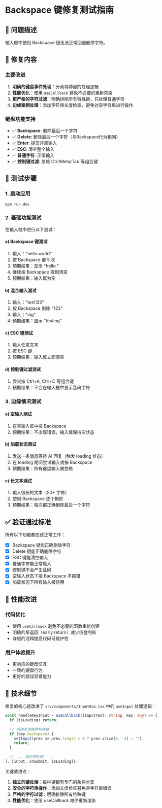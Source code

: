 # Backspace 键修复测试指南

## 🐛 问题描述
输入框中使用 Backspace 键无法正常回退删除字符。

## 🔧 修复内容

### 主要改进
1. **明确的键盘事件处理**：分离每种键的处理逻辑
2. **性能优化**：使用 `useCallback` 避免不必要的重新渲染
3. **更严格的字符过滤**：明确排除所有特殊键，只处理普通字符
4. **边缘案例处理**：添加字符串长度检查，避免对空字符串进行操作

### 键盘功能支持
- ✅ **Backspace**: 删除最后一个字符
- ✅ **Delete**: 删除最后一个字符（与Backspace行为相同）
- ✅ **Enter**: 提交非空输入
- ✅ **ESC**: 清空整个输入
- ✅ **普通字符**: 正常输入
- ✅ **控制键过滤**: 忽略 Ctrl/Meta/Tab 等组合键

## 🧪 测试步骤

### 1. 启动应用
```bash
npm run dev
```

### 2. 基础功能测试
在输入框中进行以下测试：

#### a) Backspace 键测试
1. 输入："hello world"
2. 按 Backspace 键 5 次
3. 预期结果：显示 "hello "
4. 继续按 Backspace 直到清空
5. 预期结果：输入框为空

#### b) 混合输入测试
1. 输入："test123"
2. 按 Backspace 删除 "123"
3. 输入："ing"
4. 预期结果：显示 "testing"

#### c) ESC 键测试
1. 输入任意文本
2. 按 ESC 键
3. 预期结果：输入框立即清空

#### d) 控制键过滤测试
1. 尝试按 Ctrl+A, Ctrl+C 等组合键
2. 预期结果：不会在输入框中显示乱码字符

### 3. 边缘情况测试

#### a) 空输入测试
1. 在空输入框中按 Backspace
2. 预期结果：不出现错误，输入框保持空状态

#### b) 加载状态测试
1. 发送一条消息等待 AI 回复（触发 loading 状态）
2. 在 loading 期间尝试输入或按 Backspace
3. 预期结果：所有键盘输入被忽略

#### c) 长文本测试
1. 输入很长的文本（50+ 字符）
2. 使用 Backspace 逐个删除
3. 预期结果：每次都正确删除最后一个字符

## ✅ 验证通过标准

所有以下功能都应该正常工作：
- [x] Backspace 键能正确删除字符
- [x] Delete 键能正确删除字符  
- [x] ESC 键能清空输入
- [x] 普通字符能正常输入
- [x] 控制键不会产生乱码
- [x] 空输入状态下按 Backspace 不报错
- [x] 加载状态下所有输入被禁用

## 🚀 性能改进

### 代码优化
- 使用 `useCallback` 避免不必要的函数重新创建
- 明确的早返回（early return）减少嵌套判断
- 详细的注释提高代码可维护性

### 用户体验提升
- 更响应的键盘交互
- 一致的键盘行为
- 更好的错误容错能力

## 📝 技术细节

修复的核心是改进了 `src/components/InputBox.tsx` 中的 `useInput` 处理逻辑：

```typescript
const handleKeyInput = useCallback((inputText: string, key: any) => {
  if (isLoading) return;
  
  // 明确处理每种特殊键
  if (key.backspace) {
    setInput(prev => prev.length > 0 ? prev.slice(0, -1) : '');
    return;
  }
  
  // ... 其他键处理
}, [input, onSubmit, isLoading]);
```

关键改进点：
1. **独立的键处理**：每种键都有专门的条件分支
2. **安全的字符串操作**：添加长度检查避免空字符串错误  
3. **严格的字符过滤**：明确排除所有特殊键
4. **性能优化**：使用 useCallback 减少重新渲染 